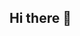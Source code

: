 ## Hi there 👋

<!--
**KoreTane/KoreTane** is a ✨ _special_ ✨ repository because its `README.md` (this file) appears on your GitHub profile.


Languages:
<img width="50" height="50  src="https://cdn.jsdelivr.net/gh/devicons/devicon@latest/icons/python/python-original-wordmark.svg" />

Best frameworks and main libraries for Python3:
<img width='50' height='50' src="https://cdn.jsdelivr.net/gh/devicons/devicon@latest/icons/numpy/numpy-original-wordmark.svg" />
<img width="50" height="50 src="https://cdn.jsdelivr.net/gh/devicons/devicon@latest/icons/pandas/pandas-original-wordmark.svg" />
<img width="50" height="50 src="https://cdn.jsdelivr.net/gh/devicons/devicon@latest/icons/scikitlearn/scikitlearn-original.svg" />
<img width="50" height="50 src="https://cdn.jsdelivr.net/gh/devicons/devicon@latest/icons/matplotlib/matplotlib-original-wordmark.svg" />
          
My tools for Data Manipulation:     
<img width="50" height="50 src="https://cdn.jsdelivr.net/gh/devicons/devicon@latest/icons/jupyter/jupyter-original-wordmark.svg" />
<img width="50" height="50 src="https://cdn.jsdelivr.net/gh/devicons/devicon@latest/icons/mysql/mysql-original-wordmark.svg" />                 
<img width="50" height="50 src="https://cdn.jsdelivr.net/gh/devicons/devicon@latest/icons/postgresql/postgresql-original-wordmark.svg" />

Environments, Testing, Other:
<img width="50" height="50 src="https://cdn.jsdelivr.net/gh/devicons/devicon@latest/icons/nodejs/nodejs-original-wordmark.svg" />
<img width="50" height="50 src="path/to/virtualbox_icon.png" alt="VirtualBox Icon">





